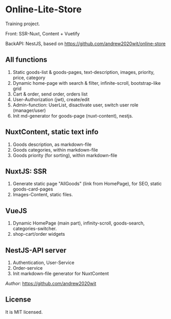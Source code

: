 # Online-Lite-Store

Training project.

Front: SSR-Nuxt, Content + Vuetify

BackAPI: NestJS, based on https://github.com/andrew2020wit/online-store

## All functions

1. Static goods-list & goods-pages, text-description, images, priority, price, category
2. Dynamic home-page with search & filter, infinite-scroll, bootstrap-like grid
3. Cart & order, send order, orders list
4. User-Authorization (jwt), create/edit
5. Admin-function: UserList, disactivate user, switch user role (manager/user)
6. Init md-generator for goods-page (nuxt-content), nestjs.

## NuxtContent, static text info

1. Goods description, as markdown-file
2. Goods categories, within markdown-file
3. Goods priority (for sorting), within markdown-file

## NuxtJS: SSR

1. Generate static page "AllGoods" (link from HomePage), for SEO, static goods-card-pages
2. Images-Content, static files.

## VueJS

1. Dynamic HomePage (main part), infinity-scroll, goods-search, categories-switcher.
2. shop-cart/order widgets

## NestJS-API server

1. Authentication, User-Service
2. Order-service
3. Init markdown-file generator for NuxtContent

_Author_: https://github.com/andrew2020wit

## License

It is MIT licensed.
